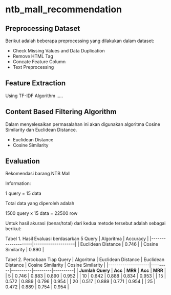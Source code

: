 # ntb_mall_recommendation

## Preprocessing Dataset

  Berikut adalah beberapa preprocessing yang dilakukan dalam dataset:
  - Check Missing Values and Data Duplication
  - Remove HTML Tag
  - Concate Feature Column
  - Text Preprocessing


## Feature Extraction

  Using TF-IDF Algorithm .....

  
## Content Based Filtering Algorithm

  Dalam menyelesaikan permasalahan ini akan digunakan algoritma Cosine Similarity dan Euclidean Distance.
  - Euclidean Distance
  - Cosine Similarity
    

## Evaluation
Rekomendasi barang NTB Mall

Information:

1 query = 15 data

Total data yang diperoleh adalah

1500 query x 15 data = 22500 row

Untuk hasil akurasi (benar/total) dari kedua metode tersebut adalah sebagai berikut:

Tabel 1. Hasil Evaluasi berdasarkan 5 Query
| Algoritma           | Accuracy |
|--------------------|--------------------|
| Euclidean Distance | 0.746 |
| Cosine Similarity  | 0.890 |



Tabel 2. Percobaan Tiap Query
| Algoritma          | Euclidean Distance | Euclidean Distance | Cosine Similarity | Cosine Similarity  |
|--------------------|---------|----------|---------|----------|
| **Jumlah Query**       |   **Acc**   |   **MRR**    |   **Acc**   |   **MRR**    |
|   5                |  0.746  |  0.883   | 0.890   |  0.952   |
|   10               |  0.642  |  0.888   | 0.834   |  0.953   |
|   15               |  0.572  |  0.889   | 0.796   |  0.954   |
|   20               |  0.517  |  0.889   | 0.771   |  0.954   |
|   25               |  0.472  |  0.889   | 0.754   |  0.954   |
